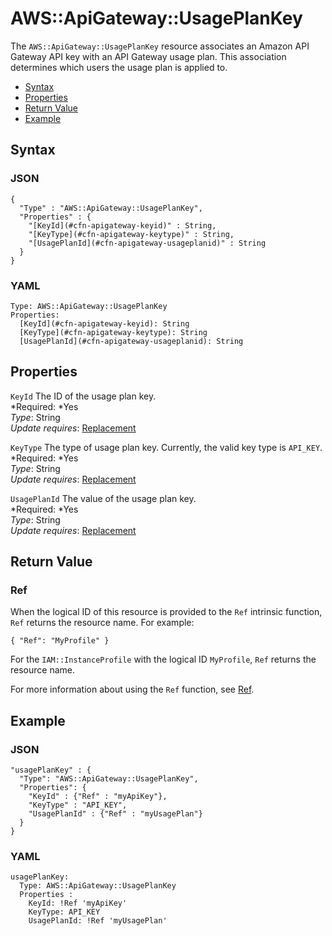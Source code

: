 # AWS::ApiGateway::UsagePlanKey<a name="aws-resource-apigateway-usageplankey"></a>

The `AWS::ApiGateway::UsagePlanKey` resource associates an Amazon API Gateway API key with an API Gateway usage plan\. This association determines which users the usage plan is applied to\.


+ [Syntax](#aws-resource-apigateway-usageplankey-syntax)
+ [Properties](#aws-resource-apigateway-usageplankey-properties)
+ [Return Value](#aws-resource-apigateway-usageplankey-returnvalues)
+ [Example](#aws-resource-apigateway-usageplankey-examples)

## Syntax<a name="aws-resource-apigateway-usageplankey-syntax"></a>

### JSON<a name="aws-resource-apigateway-usageplankey-syntax.json"></a>

```
{
  "Type" : "AWS::ApiGateway::UsagePlanKey",
  "Properties" : {
    "[KeyId](#cfn-apigateway-keyid)" : String,
    "[KeyType](#cfn-apigateway-keytype)" : String,
    "[UsagePlanId](#cfn-apigateway-usageplanid)" : String
  }
}
```

### YAML<a name="aws-resource-apigateway-usageplankey-syntax.yaml"></a>

```
Type: AWS::ApiGateway::UsagePlanKey
Properties:
  [KeyId](#cfn-apigateway-keyid): String
  [KeyType](#cfn-apigateway-keytype): String
  [UsagePlanId](#cfn-apigateway-usageplanid): String
```

## Properties<a name="aws-resource-apigateway-usageplankey-properties"></a>

`KeyId`  <a name="cfn-apigateway-keyid"></a>
The ID of the usage plan key\.  
*Required: *Yes  
*Type*: String  
*Update requires*: [Replacement](using-cfn-updating-stacks-update-behaviors.md#update-replacement)

`KeyType`  <a name="cfn-apigateway-keytype"></a>
The type of usage plan key\. Currently, the valid key type is `API_KEY`\.  
*Required: *Yes  
*Type*: String  
*Update requires*: [Replacement](using-cfn-updating-stacks-update-behaviors.md#update-replacement)

`UsagePlanId`  <a name="cfn-apigateway-usageplanid"></a>
The value of the usage plan key\.  
*Required: *Yes  
*Type*: String  
*Update requires*: [Replacement](using-cfn-updating-stacks-update-behaviors.md#update-replacement)

## Return Value<a name="aws-resource-apigateway-usageplankey-returnvalues"></a>

### Ref<a name="w3ab2c21c10c88c11b2"></a>

When the logical ID of this resource is provided to the `Ref` intrinsic function, `Ref` returns the resource name\. For example:

```
{ "Ref": "MyProfile" }
```

For the `IAM::InstanceProfile` with the logical ID `MyProfile`, `Ref` returns the resource name\.

For more information about using the `Ref` function, see [Ref](intrinsic-function-reference-ref.md)\.

## Example<a name="aws-resource-apigateway-usageplankey-examples"></a>

### JSON<a name="aws-resource-apigateway-usageplankey-example.json"></a>

```
"usagePlanKey" : {
  "Type": "AWS::ApiGateway::UsagePlanKey",
  "Properties": {
    "KeyId" : {"Ref" : "myApiKey"},
    "KeyType" : "API_KEY",
    "UsagePlanId" : {"Ref" : "myUsagePlan"}
  }
}
```

### YAML<a name="aws-resource-apigateway-usageplankey-example.yaml"></a>

```
usagePlanKey:
  Type: AWS::ApiGateway::UsagePlanKey
  Properties : 
    KeyId: !Ref 'myApiKey'
    KeyType: API_KEY
    UsagePlanId: !Ref 'myUsagePlan'
```